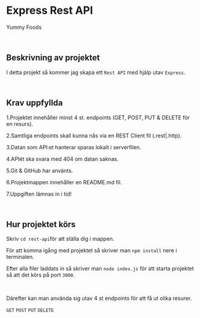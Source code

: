 # Express Rest API

Yummy Foods

<br>

## Beskrivning av projektet

I detta projekt så kommer jag skapa ett `Rest API` med hjälp utav `Express`.

<br>

## Krav uppfyllda

1.Projektet innehåller minst 4 st. endpoints (GET, POST, PUT & DELETE för en resurs).

2.Samtliga endpoints skall kunna nås via en REST Client fil (.rest|.http).

3.Datan som API:et hanterar sparas lokalt i serverfilen.

4.APIét ska svara med 404 om datan saknas.

5.Git & GitHub har använts.

6.Projektmappen innehåller en README.md fil.

7.Uppgiften lämnas in i tid!

<br>

## Hur projektet körs

Skriv `cd rest-api`för att ställa dig i mappen.

För att komma igång med projektet så skriver man `npm install` nere i terminalen.

Efter alla filer laddats in så skriver man `node index.js` för att starta projektet så att det körs på port `3000`.

<br>

Därefter kan man använda sig utav 4 st endpoints för att få ut olika resurer.

`GET`
`POST`
`PUT`
`DELETE`
